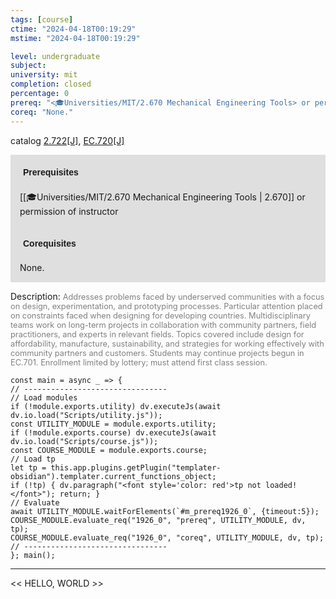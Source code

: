```yaml
---
tags: [course]
ctime: "2024-04-18T00:19:29"
mstime: "2024-04-18T00:19:29"

level: undergraduate
subject: 
university: mit
completion: closed
percentage: 0
prereq: "<🎓Universities/MIT/2.670 Mechanical Engineering Tools> or permission of instructor"
coreq: "None."
---
```


catalog [2.722[J]](http://student.mit.edu/catalog/m2b.html#2.722), [EC.720[J]](http://student.mit.edu/catalog/mECa.html#EC.720)

<span style="display: block; padding: 15px; background-color: rgb(100, 100, 100, 0.2);"><font id="m_prereq1926_0" style="display: block; font-family: Arial, sans-serif; font-weight: bold; padding: 5px">Prerequisites</font><br><span id="prereq1926_0">[[🎓Universities/MIT/2.670 Mechanical Engineering Tools | 2.670]] or permission of instructor</span></span>
<span style="display: block; padding: 15px; background-color: rgb(100, 100, 100, 0.2);"><font id="m_coreq1926_0" style="display: block; font-family: Arial, sans-serif; font-weight: bold; padding: 5px">Corequisites</font><br><span id="coreq1926_0">None.</span></span>

<font style="">Description:</font>
<font style="color: grey; font-size: 0.8rem;">Addresses problems faced by underserved communities with a focus on design, experimentation, and prototyping processes. Particular attention placed on constraints faced when designing for developing countries. Multidisciplinary teams work on long-term projects in collaboration with community partners, field practitioners, and experts in relevant fields. Topics covered include design for affordability, manufacture, sustainability, and strategies for working effectively with community partners and customers. Students may continue projects begun in EC.701. Enrollment limited by lottery; must attend first class session.</font>

```dataviewjs
const main = async _ => {
// --------------------------------
// Load modules
if (!module.exports.utility) dv.executeJs(await dv.io.load("Scripts/utility.js"));
const UTILITY_MODULE = module.exports.utility;
if (!module.exports.course) dv.executeJs(await dv.io.load("Scripts/course.js"));
const COURSE_MODULE = module.exports.course;
// Load tp
let tp = this.app.plugins.getPlugin("templater-obsidian").templater.current_functions_object;
if (!tp) { dv.paragraph("<font style='color: red'>tp not loaded!</font>"); return; }
// Evaluate
await UTILITY_MODULE.waitForElements(`#m_prereq1926_0`, {timeout:5});
COURSE_MODULE.evaluate_req("1926_0", "prereq", UTILITY_MODULE, dv, tp);
COURSE_MODULE.evaluate_req("1926_0", "coreq", UTILITY_MODULE, dv, tp);
// --------------------------------
}; main();
```

---

<< HELLO, WORLD >>
